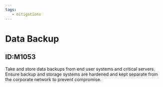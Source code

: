 ```yaml
---
tags:
   - mitigations
---
```

# Data Backup
## ID:M1053
Take and store data backups from end user systems and critical servers. Ensure backup and storage systems are hardened and kept separate from the corporate network to prevent compromise.
